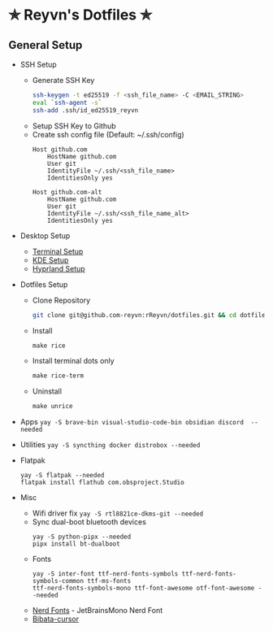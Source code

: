 # ✯ Reyvn's Dotfiles ✯

## General Setup
- SSH Setup
    - Generate SSH Key 
        ```sh
        ssh-keygen -t ed25519 -f <ssh_file_name> -C <EMAIL_STRING>
        eval `ssh-agent -s`
        ssh-add .ssh/id_ed25519_reyvn
        ```
    - Setup SSH Key to Github
    - Create ssh config file (Default: ~/.ssh/config)
        ```
        Host github.com
            HostName github.com
            User git
            IdentityFile ~/.ssh/<ssh_file_name>
            IdentitiesOnly yes
          
        Host github.com-alt
            HostName github.com
            User git
            IdentityFile ~/.ssh/<ssh_file_name_alt>
            IdentitiesOnly yes
        ```

- Desktop Setup
    - [Terminal Setup](/docs/term-env-setup.md)
    - [KDE Setup](/docs/kde-setup.md)
    - [Hyprland Setup](/docs/hyprland-setup.md)

- Dotfiles Setup
    - Clone Repository
        ```sh
        git clone git@github.com-reyvn:rReyvn/dotfiles.git && cd dotfiles
        ```
    - Install
        ```makefile
        make rice
        ```
    - Install terminal dots only
        ```makefile
        make rice-term
        ```
    - Uninstall
        ```makefile
        make unrice
        ```
- Apps
    ``` yay -S brave-bin visual-studio-code-bin obsidian discord  --needed ```

- Utilities
    ``` yay -S syncthing docker distrobox --needed ```

- Flatpak
    ```
    yay -S flatpak --needed
    flatpak install flathub com.obsproject.Studio 
    ```

- Misc
    - Wifi driver fix
        ``` yay -S rtl8821ce-dkms-git --needed ```
    - Sync dual-boot bluetooth devices
        ```
        yay -S python-pipx --needed
        pipx install bt-dualboot
        ```
    - Fonts
        ```
        yay -S inter-font ttf-nerd-fonts-symbols ttf-nerd-fonts-symbols-common ttf-ms-fonts
        ttf-nerd-fonts-symbols-mono ttf-font-awesome otf-font-awesome --needed
        ```
    - [Nerd Fonts](https://www.nerdfonts.com/font-downloads) - JetBrainsMono Nerd Font
    - [Bibata-cursor](https://www.bibata.live/studio)
